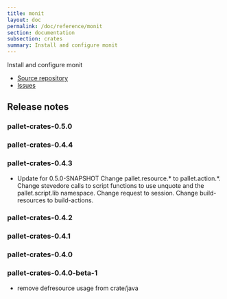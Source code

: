 ```yaml
---
title: monit
layout: doc
permalink: /doc/reference/monit
section: documentation
subsection: crates
summary: Install and configure monit
---
```

Install and configure monit

- [Source repository](https://github.com/pallet/monit-crate "GitHub Repository for crate")
- [Issues](https://github.com/pallet/monit-crate/issues "GitHub Issues for crate")

## Release notes


### pallet-crates-0.5.0


### pallet-crates-0.4.4


### pallet-crates-0.4.3

- Update for 0.5.0-SNAPSHOT
  Change pallet.resource.\* to pallet.action.\*. Change stevedore calls to
  script functions to use unquote and the pallet.script.lib namespace. 
  Change request to session.  Change build-resources to build-actions.


### pallet-crates-0.4.2


### pallet-crates-0.4.1


### pallet-crates-0.4.0


### pallet-crates-0.4.0-beta-1

- remove defresource usage from crate/java

